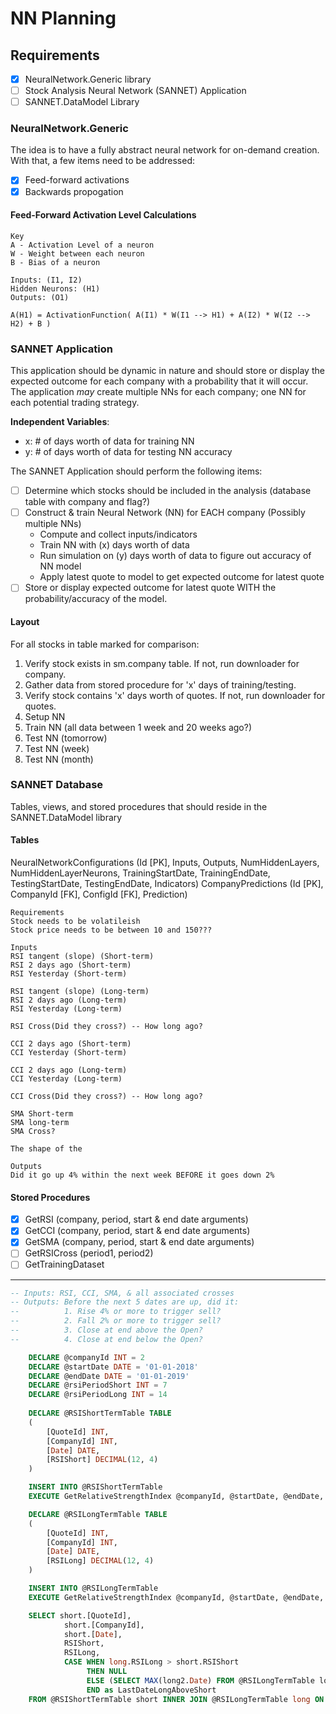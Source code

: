 # NN Planning

## Requirements
- [x] NeuralNetwork.Generic library
- [ ] Stock Analysis Neural Network (SANNET) Application
- [ ] SANNET.DataModel Library

### NeuralNetwork.Generic
The idea is to have a fully abstract neural network for on-demand creation. With that, a few items need to be addressed:
- [x] Feed-forward activations
- [x] Backwards propogation

#### Feed-Forward Activation Level Calculations
```
Key
A - Activation Level of a neuron
W - Weight between each neuron
B - Bias of a neuron

Inputs: (I1, I2)
Hidden Neurons: (H1)
Outputs: (O1)

A(H1) = ActivationFunction( A(I1) * W(I1 --> H1) + A(I2) * W(I2 --> H2) + B )
```

### SANNET Application
This application should be dynamic in nature and should store or display the expected outcome for each company with a probability that it will occur. The application <i>may</i> create multiple NNs for each company; one NN for each potential trading strategy.

<b>Independent Variables</b>:
* x: # of days worth of data for training NN
* y: # of days worth of data for testing NN accuracy

The SANNET Application should perform the following items:
- [ ] Determine which stocks should be included in the analysis (database table with company and flag?)
- [ ] Construct & train Neural Network (NN) for EACH company (Possibly multiple NNs)
    * Compute and collect inputs/indicators
    * Train NN with (x) days worth of data
    * Run simulation on (y) days worth of data to figure out accuracy of NN model
    * Apply latest quote to model to get expected outcome for latest quote
- [ ] Store or display expected outcome for latest quote WITH the probability/accuracy of the model.

#### Layout
For all stocks in table marked for comparison:
 1. Verify stock exists in sm.company table. If not, run downloader for company.
 1. Gather data from stored procedure for 'x' days of training/testing.
 1. Verify stock contains 'x' days worth of quotes. If not, run downloader for quotes.
 1. Setup NN
 1. Train NN (all data between 1 week and 20 weeks ago?)
 1. Test NN (tomorrow)
 1. Test NN (week)
 1. Test NN (month)

### SANNET Database
Tables, views, and stored procedures that should reside in the SANNET.DataModel library

#### Tables
NeuralNetworkConfigurations (Id [PK], Inputs, Outputs, NumHiddenLayers, NumHiddenLayerNeurons, TrainingStartDate, TrainingEndDate, TestingStartDate, TestingEndDate, Indicators)
CompanyPredictions (Id [PK], CompanyId [FK], ConfigId [FK], Prediction)

```
Requirements
Stock needs to be volatileish
Stock price needs to be between 10 and 150???

Inputs
RSI tangent (slope) (Short-term)
RSI 2 days ago (Short-term)
RSI Yesterday (Short-term)

RSI tangent (slope) (Long-term)
RSI 2 days ago (Long-term)
RSI Yesterday (Long-term)

RSI Cross(Did they cross?) -- How long ago?

CCI 2 days ago (Short-term)
CCI Yesterday (Short-term)

CCI 2 days ago (Long-term)
CCI Yesterday (Long-term)

CCI Cross(Did they cross?) -- How long ago?

SMA Short-term
SMA long-term
SMA Cross?

The shape of the 

Outputs
Did it go up 4% within the next week BEFORE it goes down 2%
```

#### Stored Procedures
- [x] GetRSI (company, period, start & end date arguments)
- [x] GetCCI (company, period, start & end date arguments)
- [x] GetSMA (company, period, start & end date arguments)
- [ ] GetRSICross (period1, period2)
- [ ] GetTrainingDataset
   
--------------
``` SQL
-- Inputs: RSI, CCI, SMA, & all associated crosses
-- Outputs: Before the next 5 dates are up, did it:
--          1. Rise 4% or more to trigger sell?
--          2. Fall 2% or more to trigger sell?
--          3. Close at end above the Open?
--          4. Close at end below the Open?
```
``` SQL
	DECLARE @companyId INT = 2
	DECLARE @startDate DATE = '01-01-2018'
	DECLARE @endDate DATE = '01-01-2019'
	DECLARE @rsiPeriodShort INT = 7
	DECLARE @rsiPeriodLong INT = 14
	
	DECLARE @RSIShortTermTable TABLE
	(
		[QuoteId] INT, 
	    [CompanyId] INT, 
	    [Date] DATE, 
	    [RSIShort] DECIMAL(12, 4)
	)

	INSERT INTO @RSIShortTermTable
	EXECUTE GetRelativeStrengthIndex @companyId, @startDate, @endDate, @rsiPeriodShort

	DECLARE @RSILongTermTable TABLE
	(
		[QuoteId] INT, 
	    [CompanyId] INT, 
	    [Date] DATE, 
	    [RSILong] DECIMAL(12, 4)
	)

	INSERT INTO @RSILongTermTable
	EXECUTE GetRelativeStrengthIndex @companyId, @startDate, @endDate, @rsiPeriodLong

	SELECT short.[QuoteId], 
			short.[CompanyId], 
			short.[Date], 
			RSIShort,
			RSILong,
			CASE WHEN long.RSILong > short.RSIShort 
				 THEN NULL 
				 ELSE (SELECT MAX(long2.Date) FROM @RSILongTermTable long2 INNER JOIN @RSIShortTermTable short2 on long2.QuoteId = short2.QuoteId WHERE long2.Date <= short.Date AND long2.RSILong > short2.RSIShort)
				 END as LastDateLongAboveShort
	FROM @RSIShortTermTable short INNER JOIN @RSILongTermTable long ON short.QuoteId = long.QuoteId
```
